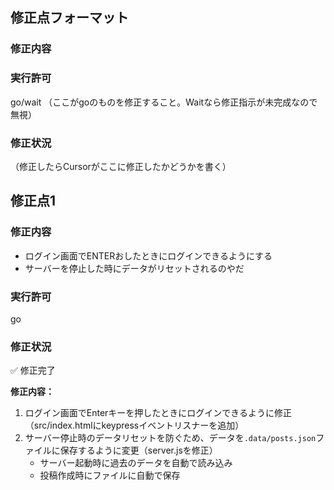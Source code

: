 ## 修正点フォーマット
### 修正内容
### 実行許可
go/wait
（ここがgoのものを修正すること。Waitなら修正指示が未完成なので無視）
### 修正状況
（修正したらCursorがここに修正したかどうかを書く）

## 修正点1
### 修正内容
- ログイン画面でENTERおしたときにログインできるようにする
- サーバーを停止した時にデータがリセットされるのやだ
### 実行許可
go
### 修正状況
✅ 修正完了

**修正内容：**
1. ログイン画面でEnterキーを押したときにログインできるように修正（src/index.htmlにkeypressイベントリスナーを追加）
2. サーバー停止時のデータリセットを防ぐため、データを`.data/posts.json`ファイルに保存するように変更（server.jsを修正）
   - サーバー起動時に過去のデータを自動で読み込み
   - 投稿作成時にファイルに自動で保存
